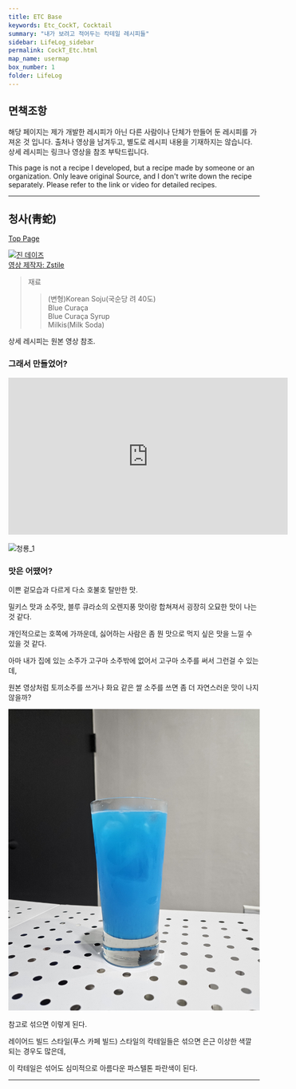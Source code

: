 ```yaml
---
title: ETC Base
keywords: Etc_CockT, Cocktail
summary: "내가 보려고 적어두는 칵테일 레시피들"
sidebar: LifeLog_sidebar
permalink: CockT_Etc.html
map_name: usermap
box_number: 1
folder: LifeLog
---
```


## 면책조항

해당 페이지는 제가 개발한 레시피가 아닌 다른 사람이나 단체가 만들어 둔 레시피를 가져온 것 입니다. 출처나 영상을 남겨두고, 별도로 레시피 내용을 기재하지는 않습니다. 상세 레시피는 링크나 영상을 참조 부탁드립니다.

This page is not a recipe I developed, but a recipe made by someone or an organization. Only leave original Source, and I don't write down the recipe separately. Please refer to the link or video for detailed recipes.

---

## 청사(靑蛇)

[Top Page](#)  

[![진 데이즈](http://img.youtube.com/vi/ckP_zmANS8k/0.jpg)](https://youtube.com/shorts/ckP_zmANS8k?si=cVgg-JsVmiYYfCm9)  
[영상 제작자: Zstile](https://www.youtube.com/@ZsTile)  

> 재료
> > (변형)Korean Soju(국순당 려 40도)  
> > Blue Curaça  
> > Blue Curaça Syrup  
> > Milkis(Milk Soda)  

상세 레시피는 원본 영상 참조.  

### 그래서 만들었어?

<iframe width="560" height="315" src="https://www.youtube.com/embed/_oXaXlUvt-w?si=01uPdziOd-jYaVTe" title="YouTube video player" frameborder="0" allow="accelerometer; autoplay; clipboard-write; encrypted-media; gyroscope; picture-in-picture; web-share" referrerpolicy="strict-origin-when-cross-origin" allowfullscreen></iframe>

![청룡_1](./CockT_Img/blue_Snake.jpg)  

### 맛은 어땠어?

이쁜 겉모습과 다르게 다소 호불호 탈만한 맛.  

밀키스 맛과 소주맛, 블루 큐라소의 오렌지풍 맛이랑 합쳐져서 굉장히 오묘한 맛이 나는 것 같다.  

개인적으로는 호쪽에 가까운데, 싫어하는 사람은 좀 뭔 맛으로 먹지 싶은 맛을 느낄 수 있을 것 같다.  

아마 내가 집에 있는 소주가 고구마 소주밖에 없어서 고구마 소주를 써서 그런걸 수 있는데,  

원본 영상처럼 토끼소주를 쓰거나 화요 같은 쌀 소주를 쓰면 좀 더 자연스러운 맛이 나지 않을까?  

![청룡_2](./CockT_Img/blue_Snake_mixed.jpg)  

참고로 섞으면 이렇게 된다.  

레이어드 빌드 스타일(푸스 카페 빌드) 스타일의 칵테일들은 섞으면 은근 이상한 색깔 되는 경우도 많은데,  

이 칵테일은 섞어도 심미적으로 아름다운 파스텔톤 파란색이 된다.  

---
